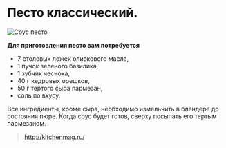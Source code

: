 # Песто классический.

![Cоус песто](/images/Kulinar/Sous/pesto.jpg 'Cоус песто')

**Для приготовления песто вам потребуется**

- 7 столовых ложек оливкового масла,
- 1 пучок зеленого базилика,
- 1 зубчик чеснока,
- 40 г кедровых орешков,
- 50 г тертого сыра пармезан,
- соль по вкусу.

Все ингредиенты, кроме сыра, необходимо измельчить в блендере до состояния пюре. Когда соус будет готов, сверху посыпать его тертым пармезаном.

> http://kitchenmag.ru/
